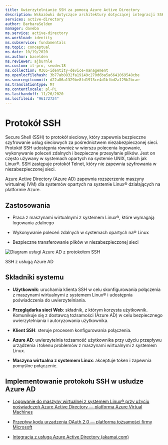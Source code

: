 ```yaml
---
title: Uwierzytelnianie SSH za pomocą Azure Active Directory
description: Wskazówki dotyczące architektury dotyczącej integracji SSH z Azure Active Directory
services: active-directory
author: BarbaraSelden
manager: daveba
ms.service: active-directory
ms.workload: identity
ms.subservice: fundamentals
ms.topic: conceptual
ms.date: 10/19/2020
ms.author: baselden
ms.reviewer: ajburnle
ms.custom: it-pro, seodec18
ms.collection: M365-identity-device-management
ms.openlocfilehash: 3b77ab0832fa19149c270d6ba5a6641069548cbe
ms.sourcegitcommit: d22a86a1329be8fd1913ce4d1bfbd2a125b2bcae
ms.translationtype: MT
ms.contentlocale: pl-PL
ms.lasthandoff: 11/26/2020
ms.locfileid: "96172724"
---
```

# <a name="ssh"></a>Protokół SSH  

Secure Shell (SSH) to protokół sieciowy, który zapewnia bezpieczne szyfrowanie usług sieciowych za pośrednictwem niezabezpieczonej sieci. Protokół SSH udostępnia również w wierszu polecenia logowanie, wykonywanie poleceń zdalnych i bezpieczne przesyłanie plików. Jest on często używany w systemach opartych na systemie UNIX, takich jak Linux®. SSH zastępuje protokół Telnet, który nie zapewnia szyfrowania w niezabezpieczonej sieci. 

Azure Active Directory (Azure AD) zapewnia rozszerzenie maszyny wirtualnej (VM) dla systemów opartych na systemie Linux® działających na platformie Azure. 

## <a name="use-when"></a>Zastosowania 

* Praca z maszynami wirtualnymi z systemem Linux®, które wymagają logowania zdalnego

* Wykonywanie poleceń zdalnych w systemach opartych na® Linux

* Bezpieczne transferowanie plików w niezabezpieczonej sieci

![Diagram usługi Azure AD z protokołem SSH](./media/authentication-patterns/ssh-auth.png)

SSH z usługą Azure AD

## <a name="components-of-system"></a>Składniki systemu 

* **Użytkownik**: uruchamia klienta SSH w celu skonfigurowania połączenia z maszynami wirtualnymi z systemem Linux® i udostępnia poświadczenia do uwierzytelniania.

* **Przeglądarka sieci Web**: składnik, z którym korzysta użytkownik. Komunikuje się z dostawcą tożsamości (Azure AD) w celu bezpiecznego uwierzytelniania i autoryzowania użytkownika.

* **Klient SSH**: steruje procesem konfigurowania połączenia.

* **Azure AD**: uwierzytelnia tożsamość użytkownika przy użyciu przepływu urządzenia i tokenu problemów z maszynami wirtualnymi z systemem Linux.

* **Maszyna wirtualna z systemem Linux**: akceptuje token i zapewnia pomyślne połączenie.

## <a name="implement-ssh-with-azure-ad"></a>Implementowanie protokołu SSH w usłudze Azure AD 

* [Logowanie do maszyny wirtualnej z systemem Linux® przy użyciu poświadczeń Azure Active Directory — platforma Azure Virtual Machines ](../../virtual-machines/linux/login-using-aad.md) 

* [Przepływ kodu urządzenia OAuth 2,0 — platforma tożsamości firmy Microsoft ](../develop/v2-oauth2-device-code.md)

* [Integracja z usługą Azure Active Directory (akamai.com)](https://learn.akamai.com/webhelp/enterprise-application-access/enterprise-application-access/GUID-6B16172C-86CC-48E8-B30D-8E678BF3325F.html)

